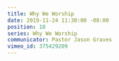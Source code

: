 ```yaml
---
title: Why We Worship
date: 2019-11-24 11:30:00 -08:00
position: 18
series: Why We Worship
communicator: Pastor Jason Graves
vimeo_id: 375429209
---
```


